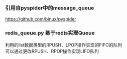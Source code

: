 ### 引用自pyspider中的message_queue
https://github.com/binux/pyspider

### redis_queue.py 基于redis实现Queue
利用的list数据类型的RPUSH、LPOP操作实现的FIFO的队列  
可以通过更改RPUSH、RPOP操作实现LIFO队列  